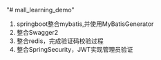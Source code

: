 "# mall_learning_demo" 
1. springboot整合mybatis,并使用MyBatisGenerator
2. 整合Swagger2
3. 整合redis，完成验证码校验过程
4. 整合SpringSecurity，JWT实现管理员验证
